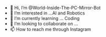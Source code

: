 - 👋 Hi, I’m @World-Inside-The-PC-Mirror-Bot
- 👀 I’m interested in ...AI and Robotics 
- 🌱 I’m currently learning ... Coding 
- 💞️ I’m looking to collaborate on ...
- 📫 How to reach me through Instagram 



